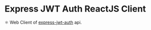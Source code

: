 # Express JWT Auth ReactJS Client
⚛ Web Client of [express-jwt-auth](https://github.com/muhammadpauzi/express-jwt-auth/tree/main) api.
